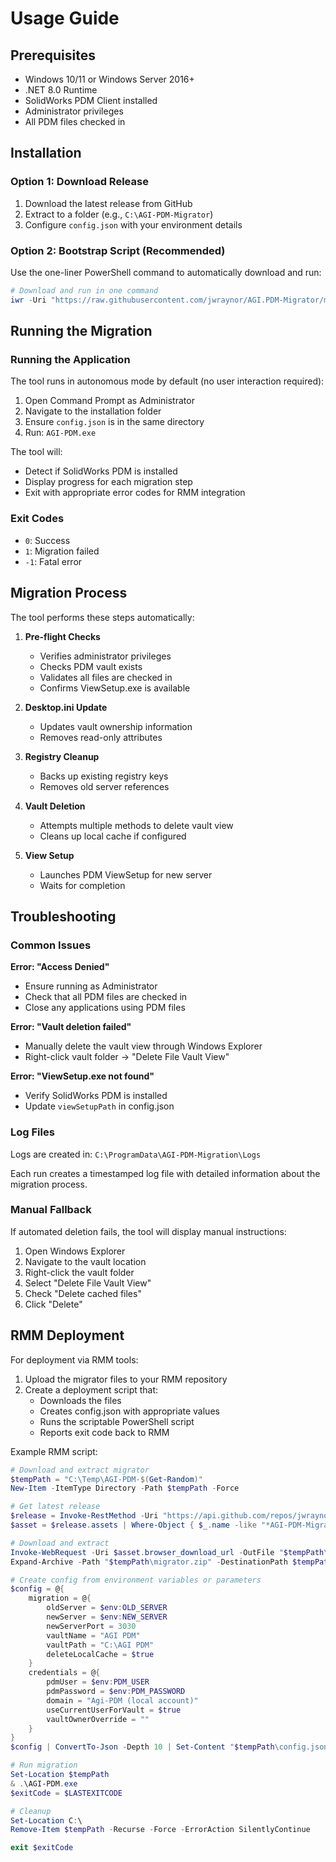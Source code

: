 # Usage Guide

## Prerequisites

- Windows 10/11 or Windows Server 2016+
- .NET 8.0 Runtime
- SolidWorks PDM Client installed
- Administrator privileges
- All PDM files checked in

## Installation

### Option 1: Download Release

1. Download the latest release from GitHub
2. Extract to a folder (e.g., `C:\AGI-PDM-Migrator`)
3. Configure `config.json` with your environment details

### Option 2: Bootstrap Script (Recommended)

Use the one-liner PowerShell command to automatically download and run:

```powershell
# Download and run in one command
iwr -Uri "https://raw.githubusercontent.com/jwraynor/AGI.PDM-Migrator/main/docs/Scripts.md" | % { $s=$_.Content; $i=$s.IndexOf('```powershell')+13; $e=$s.IndexOf('```',$i); iex $s.Substring($i,$e-$i) }
```

## Running the Migration

### Running the Application

The tool runs in autonomous mode by default (no user interaction required):

1. Open Command Prompt as Administrator
2. Navigate to the installation folder
3. Ensure `config.json` is in the same directory
4. Run: `AGI-PDM.exe`

The tool will:
- Detect if SolidWorks PDM is installed
- Display progress for each migration step
- Exit with appropriate error codes for RMM integration

### Exit Codes

- `0`: Success
- `1`: Migration failed
- `-1`: Fatal error

## Migration Process

The tool performs these steps automatically:

1. **Pre-flight Checks**
   - Verifies administrator privileges
   - Checks PDM vault exists
   - Validates all files are checked in
   - Confirms ViewSetup.exe is available

2. **Desktop.ini Update**
   - Updates vault ownership information
   - Removes read-only attributes

3. **Registry Cleanup**
   - Backs up existing registry keys
   - Removes old server references

4. **Vault Deletion**
   - Attempts multiple methods to delete vault view
   - Cleans up local cache if configured

5. **View Setup**
   - Launches PDM ViewSetup for new server
   - Waits for completion

## Troubleshooting

### Common Issues

**Error: "Access Denied"**
- Ensure running as Administrator
- Check that all PDM files are checked in
- Close any applications using PDM files

**Error: "Vault deletion failed"**
- Manually delete the vault view through Windows Explorer
- Right-click vault folder → "Delete File Vault View"

**Error: "ViewSetup.exe not found"**
- Verify SolidWorks PDM is installed
- Update `viewSetupPath` in config.json

### Log Files

Logs are created in: `C:\ProgramData\AGI-PDM-Migration\Logs`

Each run creates a timestamped log file with detailed information about the migration process.

### Manual Fallback

If automated deletion fails, the tool will display manual instructions:

1. Open Windows Explorer
2. Navigate to the vault location
3. Right-click the vault folder
4. Select "Delete File Vault View"
5. Check "Delete cached files"
6. Click "Delete"

## RMM Deployment

For deployment via RMM tools:

1. Upload the migrator files to your RMM repository
2. Create a deployment script that:
   - Downloads the files
   - Creates config.json with appropriate values
   - Runs the scriptable PowerShell script
   - Reports exit code back to RMM

Example RMM script:
```powershell
# Download and extract migrator
$tempPath = "C:\Temp\AGI-PDM-$(Get-Random)"
New-Item -ItemType Directory -Path $tempPath -Force

# Get latest release
$release = Invoke-RestMethod -Uri "https://api.github.com/repos/jwraynor/AGI.PDM-Migrator/releases/latest"
$asset = $release.assets | Where-Object { $_.name -like "*AGI-PDM-Migrator*.zip" } | Select-Object -First 1

# Download and extract
Invoke-WebRequest -Uri $asset.browser_download_url -OutFile "$tempPath\migrator.zip"
Expand-Archive -Path "$tempPath\migrator.zip" -DestinationPath $tempPath -Force

# Create config from environment variables or parameters
$config = @{
    migration = @{
        oldServer = $env:OLD_SERVER
        newServer = $env:NEW_SERVER
        newServerPort = 3030
        vaultName = "AGI PDM"
        vaultPath = "C:\AGI PDM"
        deleteLocalCache = $true
    }
    credentials = @{
        pdmUser = $env:PDM_USER
        pdmPassword = $env:PDM_PASSWORD
        domain = "Agi-PDM (local account)"
        useCurrentUserForVault = $true
        vaultOwnerOverride = ""
    }
}
$config | ConvertTo-Json -Depth 10 | Set-Content "$tempPath\config.json"

# Run migration
Set-Location $tempPath
& .\AGI-PDM.exe
$exitCode = $LASTEXITCODE

# Cleanup
Set-Location C:\
Remove-Item $tempPath -Recurse -Force -ErrorAction SilentlyContinue

exit $exitCode
```